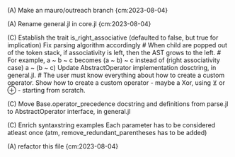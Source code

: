 (A) Make an mauro/outreach branch {cm:2023-08-04}

(A) Rename general.jl in core.jl {cm:2023-08-04}

(C) Establish the trait is_right_associative (defaulted to false, but true for implication)
    Fix parsing algorithm accordingly 
        # When child are popped out of the token stack, if associativity is left, then the AST grows to the left.
        # For example, a ~ b ~ c becomes (a ~ b) ~ c instead of (right associativity case) a ~ (b ~ c)
    Update AbstractOperator implementation dosctring, in general.jl.
        # The user must know everything about how to create a custom operator. 
        Show how to create a custom operator - maybe a Xor, using ⊻ or ⊕ - starting from scratch.

(C) Move Base.operator_precedence docstring and definitions from parse.jl to AbstractOperator interface, in general.jl

(C) Enrich syntaxstring examples 
    Each parameter has to be considered atleast once (atm, remove_redundant_parentheses has to be added)

(A) refactor this file {cm:2023-08-04}